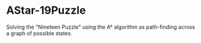 # AStar-19Puzzle
Solving the "Nineteen Puzzle" using the A* algorithm as path-finding across a graph of possible states.
